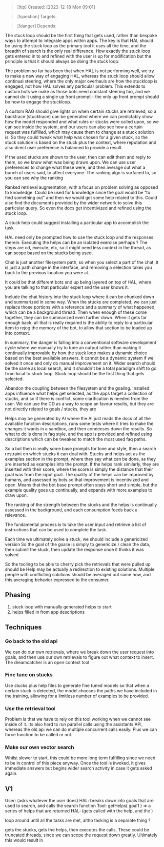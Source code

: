 
>[!tip] Created: [2023-12-18 Mon 09:01]

>[!question] Targets: 

>[!danger] Depends: 

The stuck loop should be the first thing that gets used, rather than bespoke ways to attempt to integrate apps within apps.  The key is that HAL should be using the stuck loop as the primary tool it uses all the time, and the breadth of search is the only real difference.  How exactly the stuck loop gets entered in to and refined with the user is up for modification but the principle is that it should always be doing the stuck loop.

The problem so far has been that when HAL is not performing well, we try to make a new way of engaging HAL, whereas the stuck loop should allow continual steering, where the only major overhauls are how the stuckloop is engaged, not how HAL solves any particular problem.  This extends to custom bots we make as those bots need constant steering too, and we cannot do it using a single up front prompt - the only up front prompt should be how to engage the stuckloop.

A custom RAG should give lights on when certain stucks are retrieved, so a backtrace (stucktrace) can be generated where we can predictably show how the model responded and what rules or stucks were called upon, so we can see inside the system, and our users can also see how a certain request was fulfilled, which may cause them to change at a stuck solution is.  So they could tweak what help was chosen for a given stuck, so the stuck solution is based on the stuck plus the context, where reputation and also direct user preference is balanced to provide a result.

If the used stucks are shown to the user, then can edit them and reply to them, so we know what was being drawn upon.  We can use user preferences to change what these were, and then average out what a bunch of users said, to affect everyone.  The ranking algo is surfaced to, so you can see why the ranking

Ranked retrieval augmentation, with a focus on problem solving as opposed to knowledge.  Could be used for knowledge since the goal would be "to find something out" and then we would get some help related to this.  Could also find the documents provided by the wider network to solve this particular query.  So even the docs get incentivized and refined using the stuck loop.

A stuck help could suggest installing a particular app to accomplish the task.

HAL need only be prompted how to use the stuck loop and the responses therein.  Executing the helps can be an isolated exercise perhaps ?  The steps are cd, execute, etc, so it might need less context in the thread, as can scope based on the stucks being used.

Chat is just another filesystem path, so when you select a part of the chat, it is just a path change in the interface, and removing a selection takes you back to the previous location you were at.

It could be that different bots end up being layered on top of HAL, where you are talking to that particular expert and the user knows it.

Include the chat history into the stuck loop where it can be chunked down and summarized in some way.  When the stucks are completed, we can just replace those portions with a reference and a summary of what happened, which can be a background thread.  Then when enough of these come together, they can be summarized even further down.  When it gets far enough back, all that is really required is the ability to reply to a particular item to rejog the memory of the bot, to allow that section to be loaded up into context.

In summary, the danger is falling into a conventional software development cycle where we manually try to tune an output rather than making it continually improvable by how the stuck loop makes a dynamic choice based on the best available answers.  It cannot be a dynamic system if we solved it once and only do manual improvement on it.  Wider search should be the same as local search, and it shouldn't be a total paradigm shift to go from local to stuck loop.  Stuck loop should be the first thing that gets selected.

Abandon the coupling between the filesystem and the goaling.  Installed apps influence what helps get selected, as the apps target a collection of stucks, and so if there is conflict, some clarification is needed from the user.  We can use the CD as a way to scope an favour results, but they are not directly related to goals / stucks, they are 

Helps may be generated by AI where the AI just reads the docs of all the available function descriptions, runs some tests where it tries to make the changes it wants in a sandbox, and then condenses down the results.  So what to do is done in faq style, and the app is provided and refined using descriptions which can be tweaked to match the most used faq paths.

So a bot then is really some base prompts for tone and style, then a search restraint on which stucks it can deal with.  Stucks and helps act as the examples section in the prompt, where they say what can be done, as they are inserted as examples into the prompt.  If the helps rank similarly, they are inserted with their score, where the score is simply the distance that their goal was from the input goal.  The quality of the helps can be improved by humans, and assessed by bots so that improvement is incentivized and open.  Means that the bot base prompt often stays short and simple, but the example quality goes up continually, and expands with more examples to draw upon.

The ranking of the strength between the stucks and the helps is continually assessed in the background, and each consumption feeds back a relevance.

The fundamental process is to take the user input and retrieve a list of instructions that can be used to complete the task.  

Each time we ultimately solve a stuck, we should include a genericized version
So the goal of the goalie is simply to genericize / clean the data, then submit the stuck, then update the response once it thinks it was solved.



So the tooling to be able to cherry pick the retrievals that were pulled up should be
Help may be actually a redirection to existing solutions.
Multiple people with conflicting solutions should be averaged out some how, and this averaging behavior expressed to the consumer.

## Phasing
1. stuck loop with manually generated helps to start
2. helps filled in from app descriptions

## Techniques

### Go back to the old api
We can do our own retrievals, where we break down the user request into goals, and then use our own retrievals to figure out what context to insert.  The dreamcatcher is an open context tool

### Fine tune on stucks
Use stucks plus help files to generate fine tuned models so that when a certain stuck is detected, the model chooses the paths we have included in the training, allowing for a limitless number of examples to be provided.

### Use the retrieval tool
Problem is that we have to rely on this tool working when we cannot see inside of it.  Its also hard to run parallel calls using the assistants API, whereas the old api we can do multiple concurrent calls easily.  Plus we can force function to be called or not.  

### Make our own vector search
Whilst slower to start, this could be more long term fulfilling since we need to be in control of this piece anyway.  Once the tool is invoked, it gives immediate answers but begins wider search activity in case it gets asked again.

## V1
User: (asks whatever the user does)
HAL: breaks down into goals that are used to search, and calls the search function
Tool: getHelps( goal1 ) => a series of helps that are returned
HAL: (gets called with the help, and the )

loop around until all the tasks are met, altho tasking is a separate thing ?

gets the stucks, gets the helps, then executes the calls.  These could be truncated threads, since we can scope the request down greatly.
Ultimately this would result in 